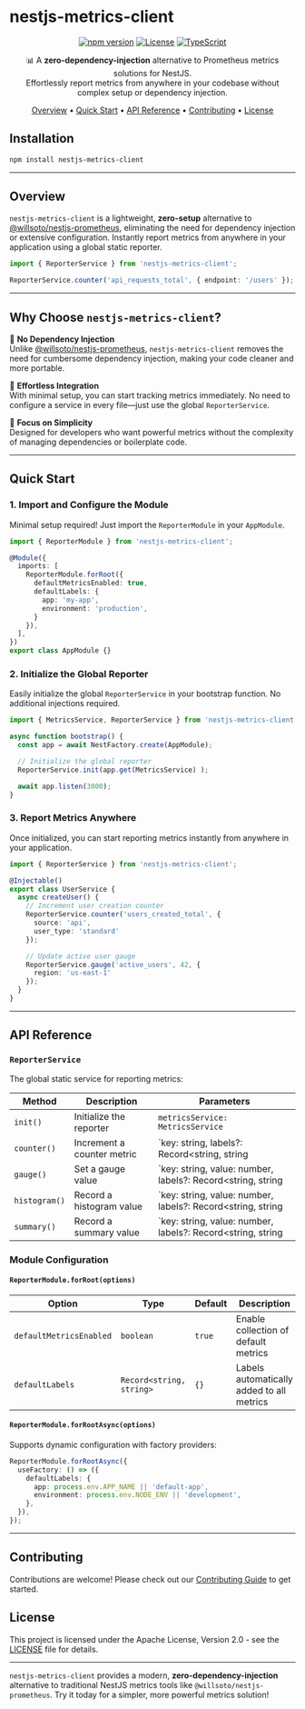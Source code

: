 # nestjs-metrics-client

<div align="center">

[![npm version](https://badge.fury.io/js/nestjs-metrics-client.svg)](https://badge.fury.io/js/nestjs-metrics-client)
[![License](https://img.shields.io/badge/License-Apache_2.0-blue.svg)](https://opensource.org/licenses/Apache-2.0)
[![TypeScript](https://img.shields.io/badge/TypeScript-Ready-blue.svg)](https://www.typescriptlang.org)

📊 A **zero-dependency-injection** alternative to Prometheus metrics solutions for NestJS.  
Effortlessly report metrics from anywhere in your codebase without complex setup or dependency injection.

[Overview](#overview) •
[Quick Start](#quick-start) •
[API Reference](#api-reference) •
[Contributing](#contributing) •
[License](#license)

</div>


## Installation

```bash
npm install nestjs-metrics-client
```
---

## Overview

`nestjs-metrics-client` is a lightweight, **zero-setup** alternative to [@willsoto/nestjs-prometheus](https://github.com/willsoto/nestjs-prometheus), eliminating the need for dependency injection or extensive configuration.
Instantly report metrics from anywhere in your application using a global static reporter.

```typescript
import { ReporterService } from 'nestjs-metrics-client';

ReporterService.counter('api_requests_total', { endpoint: '/users' });
```
---

## Why Choose `nestjs-metrics-client`?

🚀 **No Dependency Injection**  
   Unlike [@willsoto/nestjs-prometheus](https://github.com/willsoto/nestjs-prometheus), `nestjs-metrics-client` removes the need for cumbersome dependency injection, making your code cleaner and more portable.

🌟 **Effortless Integration**  
   With minimal setup, you can start tracking metrics immediately. No need to configure a service in every file—just use the global `ReporterService`.

🎯 **Focus on Simplicity**  
   Designed for developers who want powerful metrics without the complexity of managing dependencies or boilerplate code.

---

## Quick Start

### 1. Import and Configure the Module

Minimal setup required! Just import the `ReporterModule` in your `AppModule`.

```typescript
import { ReporterModule } from 'nestjs-metrics-client';

@Module({
  imports: [
    ReporterModule.forRoot({
      defaultMetricsEnabled: true,
      defaultLabels: {
        app: 'my-app',
        environment: 'production',
      }
    }),
  ],
})
export class AppModule {}
```

### 2. Initialize the Global Reporter

Easily initialize the global `ReporterService` in your bootstrap function. No additional injections required.

```typescript
import { MetricsService, ReporterService } from 'nestjs-metrics-client';

async function bootstrap() {
  const app = await NestFactory.create(AppModule);

  // Initialize the global reporter
  ReporterService.init(app.get(MetricsService) );

  await app.listen(3000);
}
```

### 3. Report Metrics Anywhere

Once initialized, you can start reporting metrics instantly from anywhere in your application.

```typescript
import { ReporterService } from 'nestjs-metrics-client';

@Injectable()
export class UserService {
  async createUser() {
    // Increment user creation counter
    ReporterService.counter('users_created_total', {
      source: 'api',
      user_type: 'standard'
    });

    // Update active user gauge
    ReporterService.gauge('active_users', 42, {
      region: 'us-east-1'
    });
  }
}
```
---

## API Reference

### `ReporterService`

The global static service for reporting metrics:

| Method       | Description                 | Parameters                                                  |
|--------------|-----------------------------|-------------------------------------------------------------|
| `init()`     | Initialize the reporter     | `metricsService: MetricsService`                           |
| `counter()`  | Increment a counter metric  | `key: string, labels?: Record<string, string | number>`     |
| `gauge()`    | Set a gauge value           | `key: string, value: number, labels?: Record<string, string | number>` |
| `histogram()`| Record a histogram value    | `key: string, value: number, labels?: Record<string, string | number>, buckets?: number[]` |
| `summary()`  | Record a summary value      | `key: string, value: number, labels?: Record<string, string | number>, percentiles?: number[]` |

### Module Configuration

#### `ReporterModule.forRoot(options)`

| Option                  | Type                       | Default    | Description                                   |
|-------------------------|----------------------------|------------|-----------------------------------------------|
| `defaultMetricsEnabled` | `boolean`                 | `true`     | Enable collection of default metrics          |
| `defaultLabels`         | `Record<string, string>`  | `{}`       | Labels automatically added to all metrics     |

#### `ReporterModule.forRootAsync(options)`

Supports dynamic configuration with factory providers:

```typescript
ReporterModule.forRootAsync({
  useFactory: () => ({
    defaultLabels: {
      app: process.env.APP_NAME || 'default-app',
      environment: process.env.NODE_ENV || 'development',
    },
  }),
});
```

---

## Contributing

Contributions are welcome! Please check out our [Contributing Guide](CONTRIBUTING.md) to get started.

## License

This project is licensed under the Apache License, Version 2.0 - see the [LICENSE](LICENSE) file for details.

---

`nestjs-metrics-client` provides a modern, **zero-dependency-injection** alternative to traditional NestJS metrics tools like `@willsoto/nestjs-prometheus`. Try it today for a simpler, more powerful metrics solution!
